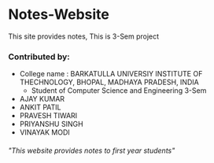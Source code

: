# Notes-Website
This site provides notes, This is 3-Sem project
### Contributed by:
- College name : BARKATULLA UNIVERSIY INSTITUTE OF THECHNOLOGY, BHOPAL, MADHAYA PRADESH, INDIA
  - Student of Computer Science and Engineering 3-Sem
- AJAY KUMAR
- ANKIT PATIL
- PRAVESH TIWARI
- PRIYANSHU SINGH
- VINAYAK MODI

###### "This website provides notes to first year students"
